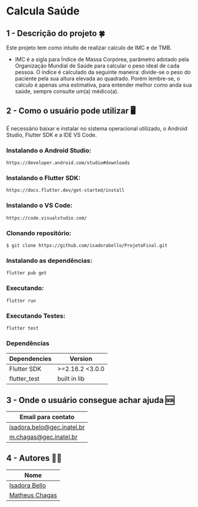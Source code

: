 # Calcula Saúde
## 1 - Descrição do projeto :four_leaf_clover:

Este projeto tem como intuito de realizar calculo de IMC e de TMB.
 - IMC é a sigla para Índice de Massa Corpórea, parâmetro adotado pela Organização Mundial de Saúde para calcular o peso ideal de cada pessoa. 
 O índice é calculado da seguinte maneira: divide-se o peso do paciente pela sua altura elevada ao quadrado.
Porém lembre-se, o calculo é apenas uma estimativa, para entender melhor como anda sua saúde, sempre consulte um(a) médico(a).

## 2 - Como o usuário pode utilizar :desktop_computer:
É necessário baixar e instalar no sistema operacional utilizado, o Android Studio, Flutter SDK e a IDE VS Code.

### Instalando o Android Studio:
```
https://developer.android.com/studio#downloads
``` 

### Instalando o Flutter SDK:
```
https://docs.flutter.dev/get-started/install
```

### Instalando o VS Code:
```
https://code.visualstudio.com/
```

### Clonando repositório:
```
$ git clone https://github.com/isadorabello/ProjetoFinal.git
``` 

### Instalando as dependências:
```
flutter pub get
```

### Executando:
```
flutter run
```

### Executando Testes:
```
flutter test
```

### Dependências	

| **Dependencies** | **Version**  |
|------------------|--------------|
| Flutter SDK | >=2.16.2 <3.0.0 |
| flutter_test | built in lib |

## 3 - Onde o usuário consegue achar ajuda 	:sos:

|**Email para contato**       |
|-----------------|
|isadora.belo@gec.inatel.br|
|m.chagas@gec.inatel.br|

## 4 - Autores :curly_haired_man:
 
| **Nome**        |
|-----------------|
| [Isadora Bello](https://github.com/isadorabello)|
| [Matheus Chagas](https://github.com/Matheusilva431) |
